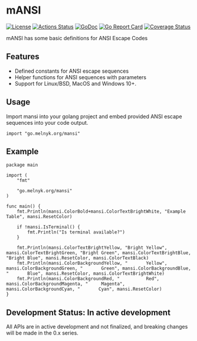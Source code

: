 # mANSI
[![License][license-img]][license] [![Actions Status][action-img]][action] [![GoDoc][godoc-img]][godoc] [![Go Report Card][goreport-img]][goreport] [![Coverage Status][codecov-img]][codecov]

mANSI has some basic definitions for ANSI Escape Codes

## Features

* Defined constants for ANSI escape sequences
* Helper functions for ANSI sequences with parameters
* Support for Linux/BSD, MacOS and Windows 10+.

## Usage
Import mansi into your golang project and embed provided ANSI escape sequences into your code output.

```
import "go.melnyk.org/mansi"
```
## Example
```
package main

import (
	"fmt"

	"go.melnyk.org/mansi"
)

func main() {
	fmt.Println(mansi.ColorBold+mansi.ColorTextBrightWhite, "Example Table", mansi.ResetColor)

	if !mansi.IsTerminal() {
		fmt.Println("Is terminal available?")
	}

	fmt.Println(mansi.ColorTextBrightYellow, "Bright Yellow", mansi.ColorTextBrightGreen, "Bright Green", mansi.ColorTextBrightBlue, "Bright Blue", mansi.ResetColor, mansi.ColorTextBlack)
	fmt.Println(mansi.ColorBackgroundYellow, "       Yellow", mansi.ColorBackgroundGreen, "       Green", mansi.ColorBackgroundBlue, "       Blue", mansi.ResetColor, mansi.ColorTextBrightWhite)
	fmt.Println(mansi.ColorBackgroundRed, "          Red", mansi.ColorBackgroundMagenta, "     Magenta", mansi.ColorBackgroundCyan, "       Cyan", mansi.ResetColor)
}
```

## Development Status: In active development
All APIs are in active development and not finalized, and breaking changes will be made in the 0.x series.


[license-img]: https://img.shields.io/badge/license-MIT-blue.svg
[license]: https://github.com/mmelnyk/mansi/blob/master/LICENSE
[action-img]: https://github.com/mmelnyk/mansi/workflows/Test/badge.svg
[action]: https://github.com/mmelnyk/mansi/actions
[godoc-img]: https://godoc.org/go.melnyk.org/mansi?status.svg
[godoc]: https://godoc.org/go.melnyk.org/mansi
[goreport-img]: https://goreportcard.com/badge/go.melnyk.org/mansi
[goreport]: https://goreportcard.com/report/go.melnyk.org/mansi
[codecov-img]: https://codecov.io/gh/mmelnyk/mansi/branch/master/graph/badge.svg
[codecov]: https://codecov.io/gh/mmelnyk/mansi
